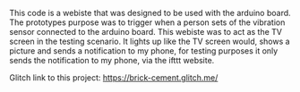 This code is a webiste that was designed to be used with the arduino board. The prototypes purpose was to trigger when a person sets of the vibration sensor connected to the arduino board. This webiste was to act as the TV screen in the testing scenario. It lights up like the TV screen would, shows a picture and sends a notification to my phone, for testing purposes it only sends the notification to my phone, via the ifttt website.

Glitch link to this project: https://brick-cement.glitch.me/